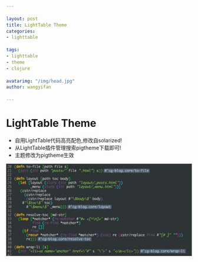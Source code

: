 ```yaml
---

layout: post
title: LightTable Theme
categories:
- lighttable

tags:
- lighttable
- theme
- clojure

avatarimg: "/img/head.jpg"
author: wangyifan

---
```



# LightTable Theme

- 自用LightTable代码高亮配色,修改自solarized!
- 从LightTable插件管理搜索pigtheme下载即可!
- 主题修改为pigtheme生效

![](/assets/lighttable/shot.jpg)
